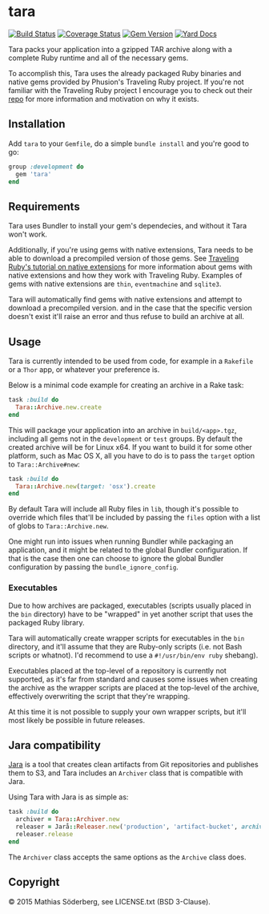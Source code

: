 # tara

[![Build Status](https://travis-ci.org/mthssdrbrg/tara.svg?branch=master)](https://travis-ci.org/mthssdrbrg/tara)
[![Coverage Status](https://coveralls.io/repos/mthssdrbrg/tara/badge.svg?branch=master)](https://coveralls.io/r/mthssdrbrg/tara?branch=master)
[![Gem Version](https://badge.fury.io/rb/tara.svg)](http://badge.fury.io/rb/tara)
[![Yard Docs](http://img.shields.io/badge/yard-docs-blue.svg)](http://rubydoc.info/github/mthssdrbrg/tara/master/frames)

Tara packs your application into a gzipped TAR archive along with a complete
Ruby runtime and all of the necessary gems.

To accomplish this, Tara uses the already packaged Ruby binaries and native gems
provided by Phusion's Traveling Ruby project.
If you're not familiar with the Traveling Ruby project I encourage you to check
out their [repo](https://github.com/phusion/traveling-ruby) for more information
and motivation on why it exists.

## Installation

Add `tara` to your `Gemfile`, do a simple `bundle install` and you're good to
go:

```ruby
group :development do
  gem 'tara'
end
```

## Requirements

Tara uses Bundler to install your gem's dependecies, and without it Tara won't
work.

Additionally, if you're using gems with native extensions, Tara needs to be able
to download a precompiled version of those gems.
See [Traveling Ruby's tutorial on native extensions](https://github.com/phusion/traveling-ruby/blob/master/TUTORIAL-3.md)
for more information about gems with native extensions and how they work with Traveling Ruby.
Examples of gems with native extensions are `thin`, `eventmachine` and
`sqlite3`.

Tara will automatically find gems with native extensions and attempt to download
a precompiled version. and in the case that the specific version doesn't exist
it'll raise an error and thus refuse to build an archive at all.

## Usage

Tara is currently intended to be used from code, for example in a `Rakefile` or
a `Thor` app, or whatever your preference is.

Below is a minimal code example for creating an archive in a Rake task:

```ruby
task :build do
  Tara::Archive.new.create
end
```

This will package your application into an archive in `build/<app>.tgz`,
including all gems not in the `development` or `test` groups.
By default the created archive will be for Linux x64.
If you want to build it for some other platform, such as Mac OS X, all you have
to do is to pass the `target` option to `Tara::Archive#new`:

```ruby
task :build do
  Tara::Archive.new(target: 'osx').create
end
```

By default Tara will include all Ruby files in `lib`, though it's possible to
override which files that'll be included by passing the `files` option with a
list of globs to `Tara::Archive.new`.

One might run into issues when running Bundler while packaging an application,
and it might be related to the global Bundler configuration.
If that is the case then one can choose to ignore the global Bundler
configuration by passing the `bundle_ignore_config`.

### Executables

Due to how archives are packaged, executables (scripts usually placed in the
`bin` directory) have to be "wrapped" in yet another script that uses the
packaged Ruby library.

Tara will automatically create wrapper scripts for executables in the `bin`
directory, and it'll assume that they are Ruby-only scripts (i.e. not Bash
scripts or whatnot). I'd recommend to use a `#!/usr/bin/env ruby` shebang).

Executables placed at the top-level of a repository is currently not supported,
as it's far from standard and causes some issues when creating the archive as
the wrapper scripts are placed at the top-level of the archive, effectively
overwriting the script that they're wrapping.

At this time it is not possible to supply your own wrapper scripts, but it'll
most likely be possible in future releases.

## Jara compatibility

[Jara](https://github.com/burtcorp/jara) is a tool that creates clean artifacts
from Git repositories and publishes them to S3, and Tara includes an `Archiver`
class that is compatible with Jara.

Using Tara with Jara is as simple as:

```ruby
task :build do
  archiver = Tara::Archiver.new
  releaser = Jarå::Releaser.new('production', 'artifact-bucket', archiver: archiver)
  releaser.release
end
```

The `Archiver` class accepts the same options as the `Archive` class does.

## Copyright

© 2015 Mathias Söderberg, see LICENSE.txt (BSD 3-Clause).

